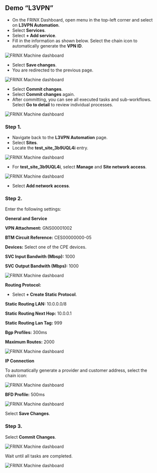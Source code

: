 ## Demo “L3VPN”

<!-- Before running L3VPN, run **Allocate_Root_Pool / 1** workflow and check if lab-vmx1 (device) is already installed.

![FRINX Machine dashboard](../demo_pics/allocate_root_pool_workflow.png)
-->

- On the FRINX Dashboard, open menu in the top-left corner and select on **L3VPN Automation**.
- Select **Services**.
- Select **+ Add service**.
- Fill in the information as shown below. Select the chain icon to automatically generate the **VPN ID**.

![FRINX Machine dashboard](../demo_pics/create_vpn_service.png)

- Select **Save changes**.
- You are redirected to the previous page.

![FRINX Machine dashboard](../demo_pics/vpn_services.png)

- Select **Commit changes**.
- Select **Commit changes** again.
- After committing, you can see all executed tasks and sub-workflows. Select **Go to detail** to review individual processes.

![FRINX Machine dashboard](../demo_pics/l3vpn_status.png)

### Step 1.

- Navigate back to the **L3VPN Automation** page.
- Select **Sites**.
- Locate the **test_site_3b9UQL4i** entry.

![FRINX Machine dashboard](../demo_pics/sites.png)

- For **test_site_3b9UQL4i**, select **Manage** and **Site network access**.

![FRINX Machine dashboard](../demo_pics/sites_network_accesses.png)

- Select **Add network access**.

### Step 2.

Enter the following settings:

**General and Service**

**VPN Attachment:** GNS00001002

**BTM Circuit Reference:** CES00000000-05

**Devices:** Select one of the CPE devices.

**SVC Input Bandwith (Mbsp):** 1000

**SVC Output Bandwith (Mbps):** 1000

![FRINX Machine dashboard](../demo_pics/create_site_network_access.png)

**Routing Protocol:**

- Select **+ Create Static Protocol**.

**Static Routing LAN:** 10.0.0.0/8

**Static Routing Next Hop:** 10.0.0.1

**Static Routing Lan Tag:** 999

**Bgp Profiles:** 300ms

**Maximum Routes:** 2000

![FRINX Machine dashboard](../demo_pics/routing_protocol.png)

**IP Connection**

To automatically generate a provider and customer address, select the chain icon:

![FRINX Machine dashboard](../demo_pics/ico_chain.png)

**BFD Profile:** 500ms

![FRINX Machine dashboard](../demo_pics/bgb_profile.png)

Select **Save Changes**.

### Step 3.

Select **Commit Changes**.

![FRINX Machine dashboard](../demo_pics/sites_network_accesses_2.png)

Wait until all tasks are completed.

![FRINX Machine dashboard](../demo_pics/status_l3vpn.png)
